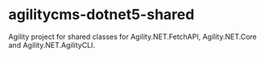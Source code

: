 # agilitycms-dotnet5-shared
Agility project for shared classes for Agility.NET.FetchAPI, Agility.NET.Core and Agility.NET.AgilityCLI.
